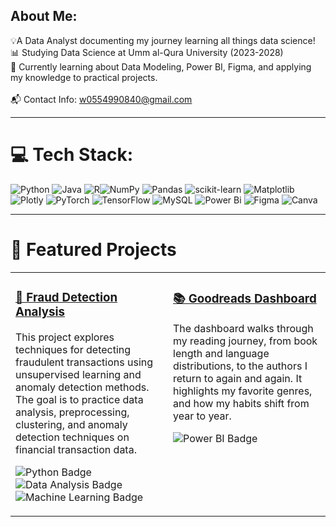 ## About Me:
💡A Data Analyst documenting my journey learning all things data science!<br/>📊 Studying Data Science at Umm al-Qura University (2023-2028)<br/>🌱 Currently learning about Data Modeling, Power BI, Figma, and applying my knowledge to practical projects. <br/><br>📬 Contact Info: w0554990840@gmail.com

---

# 💻 Tech Stack:
![Python](https://img.shields.io/badge/python-3670A0?style=for-the-badge&logo=python&logoColor=ffdd54) ![Java](https://img.shields.io/badge/java-%23ED8B00.svg?style=for-the-badge&logo=openjdk&logoColor=white) ![R](https://img.shields.io/badge/r-%23276DC3.svg?style=for-the-badge&logo=r&logoColor=white)![NumPy](https://img.shields.io/badge/numpy-%23013243.svg?style=for-the-badge&logo=numpy&logoColor=white) ![Pandas](https://img.shields.io/badge/pandas-%23150458.svg?style=for-the-badge&logo=pandas&logoColor=white) ![scikit-learn](https://img.shields.io/badge/scikit--learn-%23F7931E.svg?style=for-the-badge&logo=scikit-learn&logoColor=white) ![Matplotlib](https://img.shields.io/badge/Matplotlib-%23ffffff.svg?style=for-the-badge&logo=Matplotlib&logoColor=black) ![Plotly](https://img.shields.io/badge/Plotly-%233F4F75.svg?style=for-the-badge&logo=plotly&logoColor=white) ![PyTorch](https://img.shields.io/badge/PyTorch-%23EE4C2C.svg?style=for-the-badge&logo=PyTorch&logoColor=white) ![TensorFlow](https://img.shields.io/badge/TensorFlow-%23FF6F00.svg?style=for-the-badge&logo=TensorFlow&logoColor=white) ![MySQL](https://img.shields.io/badge/mysql-4479A1.svg?style=for-the-badge&logo=mysql&logoColor=white) ![Power Bi](https://img.shields.io/badge/power_bi-F2C811?style=for-the-badge&logo=power%20bi&logoColor=black) ![Figma](https://img.shields.io/badge/figma-%23F24E1E.svg?style=for-the-badge&logo=figma&logoColor=white) ![Canva](https://img.shields.io/badge/Canva-%2300C4CC.svg?style=for-the-badge&logo=Canva&logoColor=white)

---

# 🚀 Featured Projects

<table width="100%">
<tr>
<td width="50%" valign="top">
  <h3><a href="https://github.com/SaraNaifAljohani/Fraud-Detection-Analysis-Project">🚨 Fraud Detection Analysis</a></h3>
  <p>This project explores techniques for detecting fraudulent transactions using unsupervised learning and anomaly detection methods. The goal is to practice data analysis, preprocessing, clustering, and anomaly detection techniques on financial transaction data.</p>
  <p>
    <img src="https://img.shields.io/badge/python-3670A0?style=for-the-badge&logo=python&logoColor=ffdd54" alt="Python Badge">
    <img src="https://img.shields.io/badge/Data%20Analysis-ffe199?style=for-the-badge" alt="Data Analysis Badge">
    <img src="https://img.shields.io/badge/Machine%20Learning-3571A1?style=for-the-badge&logo=neural-network&logoColor=white" alt="Machine Learning Badge">
  </p>
</td>
<td width="50%" valign="top">
  <h3><a href="https://github.com/SaraNaifAljohani/Goodreads-Dashboard">📚 Goodreads Dashboard</a></h3>
  <p>The dashboard walks through my reading journey, from book length and language distributions, to the authors I return to again and again. It highlights my favorite genres, and how my habits shift from year to year.</p>
  <p>
    <img src="https://img.shields.io/badge/Power%20BI-F2C811?style=for-the-badge&logo=power%20bi&logoColor=black" alt="Power BI Badge">
  </p>
</td>
</tr>
</table>
</td>
</tr>
</table>
